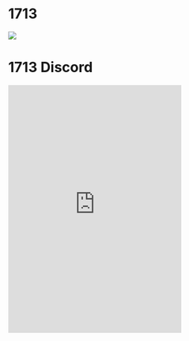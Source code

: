 # 1713
<kbd>
 <img src="https://i.imgur.com/r8ubPZR.png">
</kbd>


# 1713 Discord
<iframe src="https://discordapp.com/widget?id=468979034571931648&theme=dark" width="350" height="500" allowtransparency="true" frameborder="0"></iframe>
